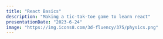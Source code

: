 ```yaml
---
title: "React Basics"
description: "Making a tic-tak-toe game to learn react"
presentationDate: "2023-6-24"
image: "https://img.icons8.com/3d-fluency/375/physics.png"
---
```

